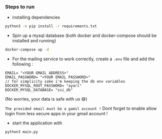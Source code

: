 ### Steps to run
- installing dependencies
```bash
python3 -m pip install -r requirements.txt
```
- Spin up a mysql database (both docker and docker-compose should be installed and running)
```bash
docker-compose up -d 
```
- For the mailing service to work correctly, create a `.env` file and add the following :
```text
EMAIL= "<YOUR GMAIL ADDRESS>" 
EMAIL_PASSWORD= "<YOUR EMAIL PASSWORD>"
// for simplicity sake i'm keeping the db env variables
DOCKER_MYSQL_ROOT_PASSWORD= "ayari"
DOCKER_MYSQL_DATABASE= "ssi_db"
```
(No worries, your data is safe with us 😅)

`The provided email must be a gamil account !`
Dont forget to enable allow login from less secure apps in your gmail account !


- start the application with 
```bash
python3 main.py 
```